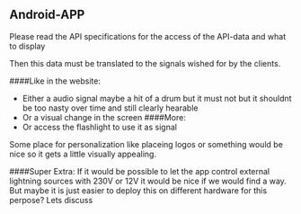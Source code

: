 ## Android-APP 


Please read the API specifications for the access of the  API-data and what to display 

Then this data must be translated to the signals wished for by the clients. 

####Like in the website:
* Either a audio signal maybe a hit of a drum but it must not but it shouldnt be too nasty over time and still clearly hearable
* Or a visual change in the screen 
####More:
* Or access the flashlight to use it as signal 

Some place for personalization like placeing logos or something would be nice so it gets a little visually appealing. 

####Super Extra: 
If it would be possible to let the app control external lightning sources with 230V or 12V it would be nice if we would find a way. But maybe it is just easier to deploy this on different hardware for this perpose? Lets discuss 
